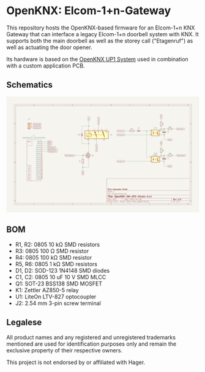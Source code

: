 # OpenKNX: Elcom-1+n-Gateway

This repository hosts the OpenKNX-based firmware for an Elcom-1+n KNX Gateway that can interface a legacy Elcom-1+n doorbell system with KNX. It supports both the main doorbell as well as the storey call ("Etagenruf") as well as actuating the door opener.

Its hardware is based on the [OpenKNX UP1 System](https://github.com/OpenKNX/OpenKNX/wiki/OpenKNX-UP1) used in combination with a custom application PCB.

## Schematics

![Schematics](doc/schematics.png)

## BOM

* R1, R2: 0805 10 kΩ SMD resistors
* R3: 0805 100 Ω SMD resistor
* R4: 0805 100 kΩ SMD resistor
* R5, R6: 0805 1 kΩ SMD resistors
* D1, D2: SOD-123 1N4148 SMD diodes
* C1, C2: 0805 10 uF 10 V SMD MLCC
* Q1: SOT-23 BSS138 SMD MOSFET
* K1: Zettler AZ850-5 relay
* U1: LiteOn LTV-827 optocoupler
* J2: 2.54 mm 3-pin screw terminal

## Legalese

All product names and any registered and unregistered trademarks mentioned are used for identification purposes only and remain the exclusive property of their respective owners.

This project is not endorsed by or affiliated with Hager.
